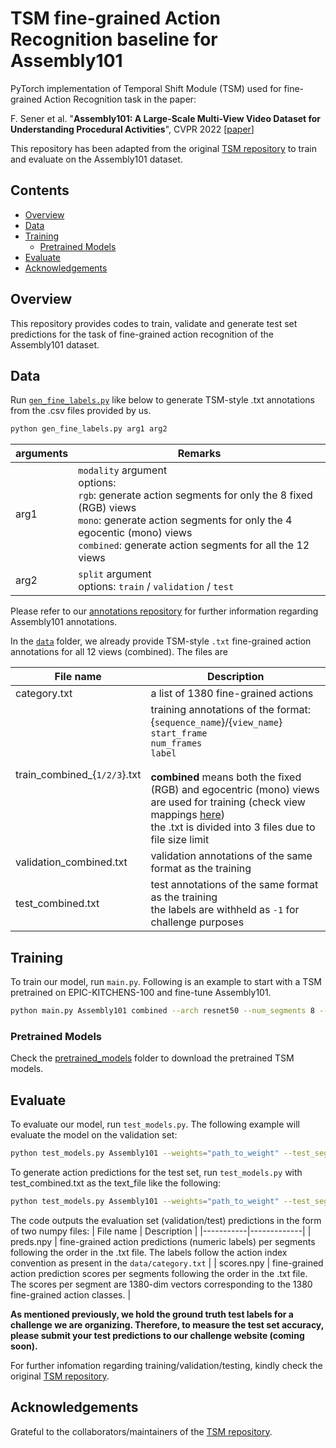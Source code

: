 # TSM fine-grained Action Recognition baseline for Assembly101

PyTorch implementation of Temporal Shift Module (TSM) used for fine-grained Action Recognition task in the paper:

F. Sener et al. "**Assembly101: A Large-Scale Multi-View Video Dataset for Understanding Procedural Activities**", CVPR 2022 [[paper](https://arxiv.org/pdf/2203.14712.pdf)]

This repository has been adapted from the original [TSM repository](https://github.com/mit-han-lab/temporal-shift-module) to train and evaluate on the Assembly101 dataset.

## Contents
* [Overview](#overview)
* [Data](#data)
* [Training](#training)
    * [Pretrained Models](#pretrained-models)
* [Evaluate](#evaluate)
* [Acknowledgements](#acknowledgements)

## Overview

This repository provides codes to train, validate and generate test set predictions for the task of fine-grained action recognition of the Assembly101 dataset.

## Data

Run [`gen_fine_labels.py`](/gen_fine_labels.py) like below to generate TSM-style .txt annotations from the .csv files provided by us. 

```bash
python gen_fine_labels.py arg1 arg2
```
| arguments | Remarks |
|-----------|---------|
| arg1 | `modality` argument <br> options: <br> `rgb`: generate action segments for only the 8 fixed (RGB) views <br> `mono`: generate action segments for only the 4 egocentic (mono) views <br> `combined`: generate action segments for all the 12 views |
| arg2 | `split` argument <br> options: `train` / `validation` / `test` |

Please refer to our [annotations repository](https://github.com/assembly-101/assembly101-annotations) for further information regarding Assembly101 annotations.

In the [`data`](/data) folder, we already provide TSM-style `.txt` fine-grained action annotations for all 12 views (combined). The files are

| File name | Description |
|-----------|-------------|
| category.txt | a list of 1380 fine-grained actions |
| train_combined_{`1/2/3`}.txt | training annotations of the format: <br> {`sequence_name`}/{`view_name`} <br> `start_frame` <br> `num_frames` <br> `label` <br> <br> **combined** means both the fixed (RGB) and egocentric (mono) views are used for training (check view mappings [here](https://github.com/assembly-101/assembly101-download-scripts#which-camera_ids-correspond-to-which-views-)) <br> the .txt is divided into 3 files due to file size limit |
| validation_combined.txt | validation annotations of the same format as the training |
| test_combined.txt | test annotations of the same format as the training <br> the labels are withheld as `-1` for challenge purposes |

## Training

To train our model, run `main.py`. Following is an example to start with a TSM pretrained on EPIC-KITCHENS-100 and fine-tune Assembly101.

```bash
python main.py Assembly101 combined --arch resnet50 --num_segments 8 --gd 20 --lr 0.001 --lr_steps 20 40 --epochs 50 --batch-size 64 -j 16 --dropout 0.5 --consensus_type=avg --eval-freq=1 --shift --shift_div=8 --shift_place=blockres --npb --tune_from=pretrained_models/tsm_rgb_epic.ckpt
```

### Pretrained Models

Check the [pretrained_models](/pretrained_models/) folder to download the pretrained TSM models.

## Evaluate

To evaluate our model, run `test_models.py`. The following example will evaluate the model on the validation set:

```bash
python test_models.py Assembly101 --weights="path_to_weight" --test_segments 8 --batch_size 64 -j 16 --test_crops 1
```

To generate action predictions for the test set, run `test_models.py` with test_combined.txt as the text_file like the following:

```bash
python test_models.py Assembly101 --weights="path_to_weight" --test_segments 8 --batch_size 64 -j 16 --test_crops 1 --text_file data/test_combined.txt
```
The code outputs the evaluation set (validation/test) predictions in the form of two numpy files:
| File name | Description |
|-----------|-------------|
| preds.npy | fine-grained action predictions (numeric labels) per segments following the order in the .txt file. The labels follow the action index convention as present in the `data/category.txt` |
| scores.npy | fine-grained action prediction scores per segments following the order in the .txt file. The scores per segment are 1380-dim vectors corresponding to the 1380 fine-grained action classes. |

**As mentioned previously, we hold the ground truth test labels for a challenge we are organizing. Therefore, to measure the test set accuracy, please submit your test predictions to our challenge website (coming soon).**

For further infomation regarding training/validation/testing, kindly check the original [TSM repository](https://github.com/mit-han-lab/temporal-shift-module#testing).

## Acknowledgements

Grateful to the collaborators/maintainers of the [TSM repository](https://github.com/mit-han-lab/temporal-shift-module).
